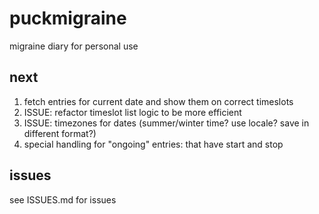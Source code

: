 # puckmigraine

migraine diary for personal use

## next

1. fetch entries for current date and show them on correct timeslots
2. ISSUE: refactor timeslot list logic to be more efficient
3. ISSUE: timezones for dates (summer/winter time? use locale? save in different format?)
4. special handling for "ongoing" entries: that have start and stop

## issues

see ISSUES.md for issues
